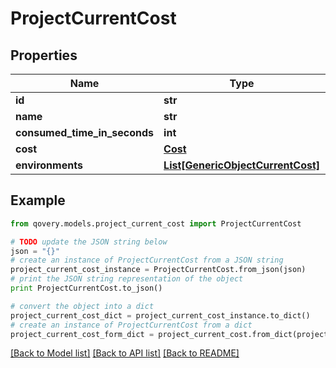 # ProjectCurrentCost


## Properties

Name | Type | Description | Notes
------------ | ------------- | ------------- | -------------
**id** | **str** |  | 
**name** | **str** |  | 
**consumed_time_in_seconds** | **int** |  | 
**cost** | [**Cost**](Cost.md) |  | 
**environments** | [**List[GenericObjectCurrentCost]**](GenericObjectCurrentCost.md) |  | [optional] 

## Example

```python
from qovery.models.project_current_cost import ProjectCurrentCost

# TODO update the JSON string below
json = "{}"
# create an instance of ProjectCurrentCost from a JSON string
project_current_cost_instance = ProjectCurrentCost.from_json(json)
# print the JSON string representation of the object
print ProjectCurrentCost.to_json()

# convert the object into a dict
project_current_cost_dict = project_current_cost_instance.to_dict()
# create an instance of ProjectCurrentCost from a dict
project_current_cost_form_dict = project_current_cost.from_dict(project_current_cost_dict)
```
[[Back to Model list]](../README.md#documentation-for-models) [[Back to API list]](../README.md#documentation-for-api-endpoints) [[Back to README]](../README.md)


